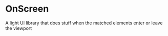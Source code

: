 # OnScreen

A light UI library that does stuff when the matched elements enter or leave the viewport
